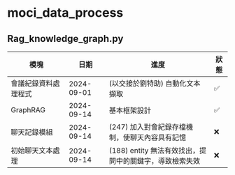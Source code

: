 # moci_data_process

## Rag_knowledge_graph.py
| 模塊  | 日期 |      進度     |狀態|
| ------------- | ------------- | -------------|  ------------- |
| 會議紀錄資料處理程式  | 2024-09-01  |(以交接於劉特助) 自動化文本擷取 |✅|
| GraphRAG  | 2024-09-14  |基本框架設計 |✅|
| 聊天記錄模組  | 2024-09-14  |(247) 加入對會紀錄存檔機制，使聊天內容具有記憶  |❌|
| 初始聊天文本處理  | 2024-09-14  |(188) entity 無法有效找出，提問中的關鍵字，導致檢索失效  |❌|
